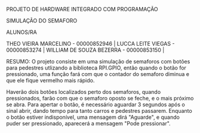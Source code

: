 PROJETO DE HARDWARE INTEGRADO COM PROGRAMAÇÃO

SIMULAÇÃO DO SEMAFORO

ALUNOS/RA

THEO VIEIRA MARCELINO - 00000852946 | LUCCA LEITE VIEGAS - 00000853274 | WILLIAM DE SOUZA BEZERRA - 00000853150 |

RESUMO: O projeto consiste em uma simulação de semaforos com botões para pedestres utlizando a biblioteca RPI.GPIO, então quando o botão for pressionado, uma função fará com que o contador do semaforo diminua e que ele fique vermelho mais rápido.

Haverão dois botões localizados perto dos semaforos, quando pressionados, farão com que o semaforo oposto se feche, e o mais próximo se abra. Para apertar o botão, é necessário aguardar 3 segundos após o sinal abrir, dando tempo para tanto carros e pedestres passarem. Enquanto o botão estiver indisponível, uma mensagem dirá "Aguarde", e quando puder ser pressionado, aparecerá a mensagem "Pode pressionar".
